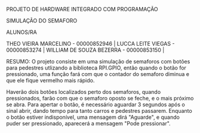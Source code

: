 PROJETO DE HARDWARE INTEGRADO COM PROGRAMAÇÃO

SIMULAÇÃO DO SEMAFORO

ALUNOS/RA

THEO VIEIRA MARCELINO - 00000852946 | LUCCA LEITE VIEGAS - 00000853274 | WILLIAM DE SOUZA BEZERRA - 00000853150 |

RESUMO: O projeto consiste em uma simulação de semaforos com botões para pedestres utlizando a biblioteca RPI.GPIO, então quando o botão for pressionado, uma função fará com que o contador do semaforo diminua e que ele fique vermelho mais rápido.

Haverão dois botões localizados perto dos semaforos, quando pressionados, farão com que o semaforo oposto se feche, e o mais próximo se abra. Para apertar o botão, é necessário aguardar 3 segundos após o sinal abrir, dando tempo para tanto carros e pedestres passarem. Enquanto o botão estiver indisponível, uma mensagem dirá "Aguarde", e quando puder ser pressionado, aparecerá a mensagem "Pode pressionar".
